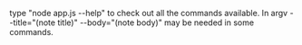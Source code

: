 type "node app.js --help" to check out all the commands available.
In argv --title="(note title)" --body="(note body)" may be needed in some commands.
